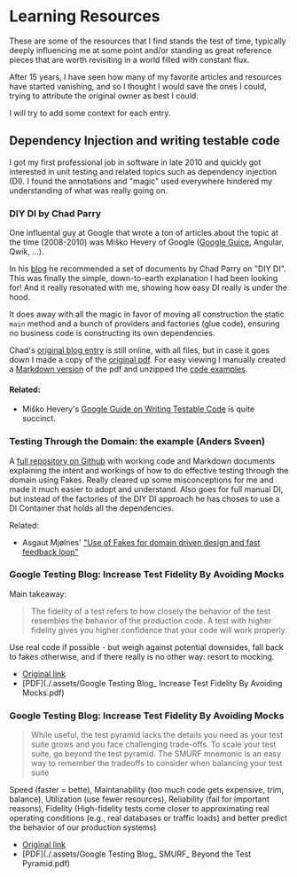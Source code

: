 # Learning Resources

These are some of the resources that I find stands the test of time,
typically deeply influencing me at some point and/or standing as great 
reference pieces that are worth revisiting in a world filled with constant flux.

After 15 years, I have seen how many of my favorite articles and resources 
have started vanishing, and so I thought I would save the ones I could, trying to
attribute the original owner as best I could.

I will try to add some context for each entry.

## Dependency Injection and writing testable code
I got my first professional job in software in late 2010 and quickly got interested in
unit testing and related topics such as dependency injection (DI). 
I found the annotations and "magic" used everywhere hindered my understanding 
of what was really going on. 

### DIY DI by Chad Parry
One influental guy at Google that wrote a ton of articles about the topic 
at the time (2008-2010) was Miško Hevery of Google ([Google Guice][guice], Angular, Qwik, ...).

[guice]: https://github.com/google/guice/wiki/

In his [blog](https://web.archive.org/web/20121003131612/http://misko.hevery.com/2010/05/26/do-it-yourself-dependency-injection/) he recommended a set of documents by Chad Parry on "DIY DI". This was finally the simple, down-to-earth explanation I had been looking for! And it really resonated with me, showing how easy DI really is under the hood.

It does away with all the magic in favor of moving all construction the static `main` method and a bunch of providers and factories (glue code), ensuring no business code is constructing its own dependencies.

Chad's [original blog entry](https://blacksheep.parry.org/archives/diy-di) is still online, with all files, but in case it goes down I made a copy of the [original pdf](./.assets/2010-chad-parry-DIY-DI.pdf).
For easy viewing I manually created a [Markdown version](./2010-diy-di-chad-parry/DIY_DI.md) of the pdf and unzipped
the [code examples](./2010-diy-di-chad-parry/src).

#### Related:
- Miško Hevery's [Google Guide on Writing Testable Code](https://github.com/mhevery/guide-to-testable-code?) is quite succinct.

### Testing Through the Domain: the example (Anders Sveen)
A [full repository on Github](https://github.com/anderssv/the-example/) with working code and Markdown documents explaining the intent and workings of how to do effective testing through the domain using Fakes. Really cleared up some misconceptions for me and made it much easier to adopt and understand.
Also goes for full manual DI, but instead of the factories of the DIY DI approach he has choses to use a DI Container that holds all the dependencies.

Related:
- Asgaut Mjølnes' ["Use of Fakes for domain driven design and fast feedback loop"](https://asgaut.com/use-of-fakes-for-domain-driven-design-and-fast-feedback-loop/)

### Google Testing Blog: Increase Test Fidelity By Avoiding Mocks

Main takeaway:

> The fidelity of a test refers to how closely the behavior of the test resembles the behavior of the production code. A test with higher fidelity gives you higher confidence that your code will work properly.

Use real code if possible - but weigh against potential downsides, fall back to fakes otherwise, and if there really is no other way: resort to mocking.

- [Original link](https://testing.googleblog.com/2024/02/increase-test-fidelity-by-avoiding-mocks.html)
- [PDF](./.assets/Google Testing Blog_ Increase Test Fidelity By Avoiding Mocks.pdf)

### Google Testing Blog: Increase Test Fidelity By Avoiding Mocks

> While useful, the test pyramid lacks the details you need as your test suite grows and you face challenging trade-offs. To scale your test suite, go beyond the test pyramid. The SMURF mnemonic is an easy way to remember the tradeoffs to consider when balancing your test suite

Speed (faster = bette), Maintanability (too much code gets expensive, trim, balance), Utilization (use fewer resources), Reliability (fail for important reasons), Fidelity (High-fidelity tests come closer to approximating real operating conditions (e.g., real databases or traffic loads) and better predict the behavior of our production systems)


- [Original link](https://testing.googleblog.com/2024/10/smurf-beyond-test-pyramid.html)
- [PDF](./.assets/Google Testing Blog_ SMURF_ Beyond the Test Pyramid.pdf)

